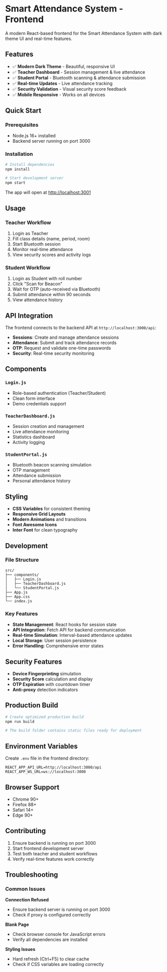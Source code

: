 # Smart Attendance System - Frontend

A modern React-based frontend for the Smart Attendance System with dark theme UI and real-time features.

## Features

- ✅ **Modern Dark Theme** - Beautiful, responsive UI
- ✅ **Teacher Dashboard** - Session management & live attendance
- ✅ **Student Portal** - Bluetooth scanning & attendance submission
- ✅ **Real-time Updates** - Live attendance tracking
- ✅ **Security Validation** - Visual security score feedback
- ✅ **Mobile Responsive** - Works on all devices

## Quick Start

### Prerequisites
- Node.js 16+ installed
- Backend server running on port 3000

### Installation

```bash
# Install dependencies
npm install

# Start development server
npm start
```

The app will open at [http://localhost:3001](http://localhost:3001)

## Usage

### Teacher Workflow
1. Login as Teacher
2. Fill class details (name, period, room)
3. Start Bluetooth session
4. Monitor real-time attendance
5. View security scores and activity logs

### Student Workflow
1. Login as Student with roll number
2. Click "Scan for Beacon"
3. Wait for OTP (auto-received via Bluetooth)
4. Submit attendance within 90 seconds
5. View attendance history

## API Integration

The frontend connects to the backend API at `http://localhost:3000/api`:

- **Sessions**: Create and manage attendance sessions
- **Attendance**: Submit and track attendance records
- **OTP**: Request and validate one-time passwords
- **Security**: Real-time security monitoring

## Components

### `Login.js`
- Role-based authentication (Teacher/Student)
- Clean form interface
- Demo credentials support

### `TeacherDashboard.js`
- Session creation and management
- Live attendance monitoring
- Statistics dashboard
- Activity logging

### `StudentPortal.js`
- Bluetooth beacon scanning simulation
- OTP management
- Attendance submission
- Personal attendance history

## Styling

- **CSS Variables** for consistent theming
- **Responsive Grid Layouts**
- **Modern Animations** and transitions
- **Font Awesome Icons**
- **Inter Font** for clean typography

## Development

### File Structure
```
src/
├── components/
│   ├── Login.js
│   ├── TeacherDashboard.js
│   └── StudentPortal.js
├── App.js
├── App.css
└── index.js
```

### Key Features
- **State Management**: React hooks for session state
- **API Integration**: Fetch API for backend communication
- **Real-time Simulation**: Interval-based attendance updates
- **Local Storage**: User session persistence
- **Error Handling**: Comprehensive error states

## Security Features

- **Device Fingerprinting** simulation
- **Security Score** calculation and display
- **OTP Expiration** with countdown timer
- **Anti-proxy** detection indicators

## Production Build

```bash
# Create optimized production build
npm run build

# The build folder contains static files ready for deployment
```

## Environment Variables

Create `.env` file in the frontend directory:

```env
REACT_APP_API_URL=http://localhost:3000/api
REACT_APP_WS_URL=ws://localhost:3000
```

## Browser Support

- Chrome 90+
- Firefox 88+
- Safari 14+
- Edge 90+

## Contributing

1. Ensure backend is running on port 3000
2. Start frontend development server
3. Test both teacher and student workflows
4. Verify real-time features work correctly

## Troubleshooting

### Common Issues

**Connection Refused**
- Ensure backend server is running on port 3000
- Check if proxy is configured correctly

**Blank Page**
- Check browser console for JavaScript errors
- Verify all dependencies are installed

**Styling Issues**
- Hard refresh (Ctrl+F5) to clear cache
- Check if CSS variables are loading correctly

